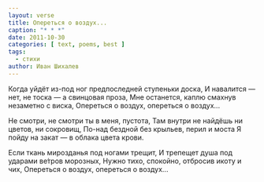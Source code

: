 ```yaml
---
layout: verse
title: Опереться о воздух...
caption: "* * *"
date: 2011-10-30
categories: [ text, poems, best ]
tags:
  - стихи
author: Иван Шихалев
---
```

Когда уйдёт из-под ног предпоследней ступеньки доска,
И навалится — нет, не тоска — а свинцовая проза,
Мне останется, каплю смахнув незаметно с виска,
Опереться о воздух,
                опереться о воздух...

Не смотри, не смотри ты в меня, пустота,
Там внутри не найдёшь ни цветов, ни сокровищ,
По-над бездной без крыльев, перил и моста
Я пойду на закат — в облака цвета крови.

Если ткань мирозданья под ногами трещит,
И трепещет душа под ударами ве́тров морозных,
Нужно тихо, спокойно, отбросив икоту и чих,
Опереться о воздух,
                опереться о воздух...
